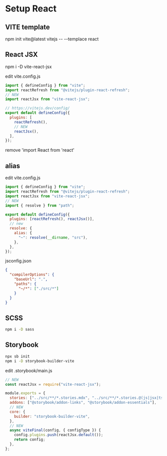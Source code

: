 # Setup React

## VITE template

npm init vite@latest vitejs -- --templace react

## React JSX

npm i -D vite-react-jsx

edit vite.config.js

```js
import { defineConfig } from "vite";
import reactRefresh from "@vitejs/plugin-react-refresh";
// NEW
import reactJsx from "vite-react-jsx";

// https://vitejs.dev/config/
export default defineConfig({
  plugins: [
    reactRefresh(),
    // NEW
    reactJsx(),
  ],
});
```

remove 'import React from 'react'

## alias

edit vite.config.js

```js
import { defineConfig } from "vite";
import reactRefresh from "@vitejs/plugin-react-refresh";
import reactJsx from "vite-react-jsx";
// NEW
import { resolve } from "path";

export default defineConfig({
  plugins: [reactRefresh(), reactJsx()],
  // new
  resolve: {
    alias: {
      "~": resolve(__dirname, "src"),
    },
  },
});
```

jsconfig.json

```json
{
  "compilerOptions": {
    "baseUrl": ".",
    "paths": {
      "~/*": ["./src/*"]
    }
  }
}
```

## SCSS

```sh
npm i -D sass
```

## Storybook

```sh
npx sb init
npm i -D storybook-builder-vite
```

edit .storybook/main.js

```js
// NEW
const reactJsx = require("vite-react-jsx");

module.exports = {
  stories: ["../src/**/*.stories.mdx", "../src/**/*.stories.@(js|jsx|ts|tsx)"],
  addons: ["@storybook/addon-links", "@storybook/addon-essentials"],
  // NEW
  core: {
    builder: "storybook-builder-vite",
  },
  // NEW
  async viteFinal(config, { configType }) {
    config.plugins.push(reactJsx.default());
    return config;
  },
};
```
